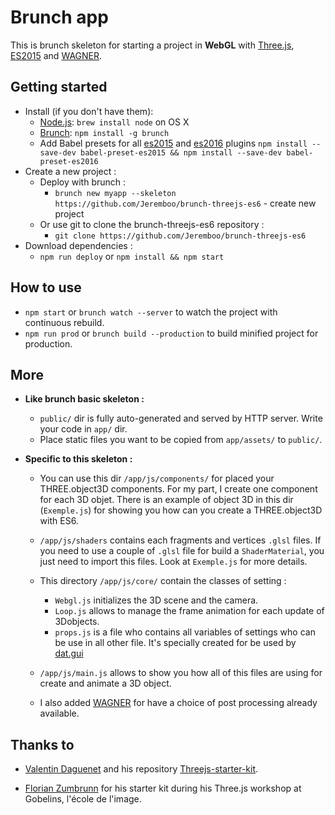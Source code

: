 # Brunch app


This is brunch skeleton for starting a project in **WebGL** with [Three.js](http://threejs.org/),  [ES2015](http://es6-features.org) and [WAGNER](https://github.com/spite/Wagner).


## Getting started

* Install (if you don't have them):
  * [Node.js](http://nodejs.org): `brew install node` on OS X
  * [Brunch](http://brunch.io): `npm install -g brunch`
  * Add Babel presets for all [es2015](https://www.npmjs.com/package/babel-preset-es2015) and [es2016](https://www.npmjs.com/package/babel-preset-es2016) plugins `npm install --save-dev babel-preset-es2015 && npm install --save-dev babel-preset-es2016`
* Create a new project :
  * Deploy with brunch :
    * `brunch new myapp --skeleton https://github.com/Jeremboo/brunch-threejs-es6` - create new project
  * Or use git to clone the brunch-threejs-es6 repository :
    * `git clone https://github.com/Jeremboo/brunch-threejs-es6`
* Download dependencies :
    * `npm run deploy` or `npm install && npm start`


## How to use

* `npm start` or `brunch watch --server` to watch the project with continuous rebuild.
* `npm run prod` or `brunch build --production` to build minified project for production.


## More

* **Like brunch basic skeleton :**
  * `public/` dir is fully auto-generated and served by HTTP server.  Write your code in `app/` dir.
  * Place static files you want to be copied from `app/assets/` to `public/`.

* **Specific to this skeleton :**

  * You can use this dir `/app/js/components/` for placed your THREE.object3D components. For my part, I create one component for each 3D objet. There is an example of object 3D in this dir (`Exemple.js`) for showing you how can you create a THREE.object3D with ES6.

  * `/app/js/shaders` contains each fragments and vertices `.glsl` files. If you need to use a couple of `.glsl` file for build a `ShaderMaterial`, you just need to import this files. Look at `Exemple.js` for more details.

  * This directory `/app/js/core/` contain the classes of setting :
      * `Webgl.js` initializes the 3D scene and the camera.
      * `Loop.js` allows to manage the frame animation for each update of 3Dobjects.
      * `props.js` is a file who contains all variables of settings who can be use in all other file. It's specially created for be used by [dat.gui](https://workshop.chromeexperiments.com/examples/gui/#1--Basic-Usage)

  * `/app/js/main.js` allows to show you how all of this files are using for create and animate a 3D object.

  * I also added [WAGNER](https://github.com/spite/Wagner) for have a choice of post processing already available.


## Thanks to

   - [Valentin Daguenet](http://vdaguenet.fr/) and his repository [Threejs-starter-kit](https://github.com/vdaguenet/threejs-starter-kit).

   - [Florian Zumbrunn](http://www.floz.fr/) for his starter kit during his Three.js workshop at Gobelins, l'école de l'image.
